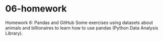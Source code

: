 # 06-homework
 Homework 6: Pandas and GitHub
Some exercises using datasets about animals and billionaires to learn how to use pandas (Python Data Analysis Library). 